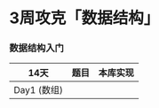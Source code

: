 #  3周攻克「数据结构」
### 数据结构入门

| 14天        | 题目 | 本库实现 |
| ----------- | ---- | -------- |
| Day1 (数组) |      |          |

